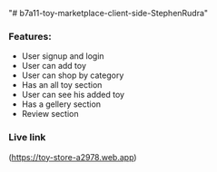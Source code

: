 "# b7a11-toy-marketplace-client-side-StephenRudra" 

### Features:
* User signup and login
* User can add toy
* User can shop by category
* Has an all toy section
* User can see his added toy 
* Has a gellery section
* Review section

### Live link
(https://toy-store-a2978.web.app)

